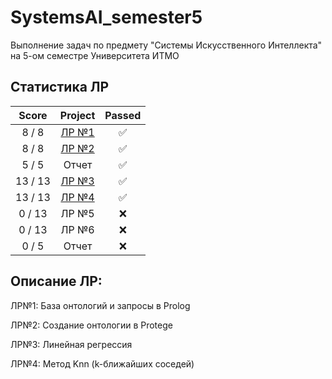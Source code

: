 # SystemsAI_semester5
Выполнение задач по предмету "Системы Искусственного Интеллекта" на 5-ом семестре Университета ИТМО

## Статистика ЛР

| Score   | Project                | Passed |
| :---:   | :---:                  | :---:  | 
| 8 / 8   | [ЛР №1](lab1)          | ✅     |
| 8 / 8   | [ЛР №2](lab2)          | ✅     |
| 5 / 5   | Отчет                  | ✅     |
| 13 / 13 | [ЛР №3](lab3)          | ✅     |
| 13 / 13 | [ЛР №4](lab4)          | ✅     |
| 0 / 13  | ЛР №5                  | ❌     |
| 0 / 13  | ЛР №6                  | ❌     |
| 0 / 5   | Отчет                  | ❌     |

## Описание ЛР: 

ЛР№1: База онтологий и запросы в Prolog

ЛР№2: Создание онтологии в Protege

ЛР№3: Линейная регрессия

ЛР№4: Метод Knn (k-ближайших соседей)
